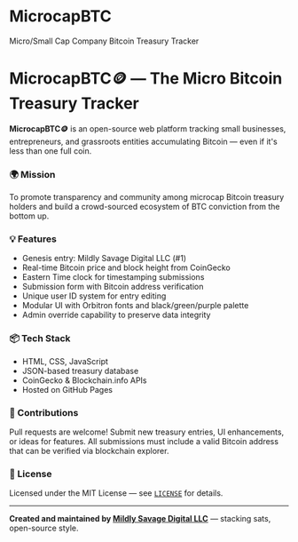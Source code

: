 # MicrocapBTC
Micro/Small Cap Company Bitcoin Treasury Tracker 
# MicrocapBTC🪙 — The Micro Bitcoin Treasury Tracker

**MicrocapBTC🪙** is an open-source web platform tracking small businesses, entrepreneurs, and grassroots entities accumulating Bitcoin — even if it's less than one full coin.

### 🌍 Mission
To promote transparency and community among microcap Bitcoin treasury holders and build a crowd-sourced ecosystem of BTC conviction from the bottom up.

### 💡 Features
- Genesis entry: Mildly Savage Digital LLC (#1)
- Real-time Bitcoin price and block height from CoinGecko
- Eastern Time clock for timestamping submissions
- Submission form with Bitcoin address verification
- Unique user ID system for entry editing
- Modular UI with Orbitron fonts and black/green/purple palette
- Admin override capability to preserve data integrity

### 📦 Tech Stack
- HTML, CSS, JavaScript
- JSON-based treasury database
- CoinGecko & Blockchain.info APIs
- Hosted on GitHub Pages

### 🤝 Contributions
Pull requests are welcome! Submit new treasury entries, UI enhancements, or ideas for features. All submissions must include a valid Bitcoin address that can be verified via blockchain explorer.

### 🔐 License
Licensed under the MIT License — see [`LICENSE`](LICENSE) for details.

---

**Created and maintained by [Mildly Savage Digital LLC](https://mildlysavagedigital.com)** — stacking sats, open-source style.
